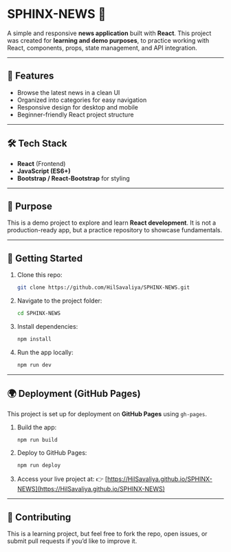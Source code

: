 # SPHINX-NEWS 📰

A simple and responsive **news application** built with **React**.
This project was created for **learning and demo purposes**, to practice working with React, components, props, state management, and API integration.

---

## 🚀 Features

* Browse the latest news in a clean UI
* Organized into categories for easy navigation
* Responsive design for desktop and mobile
* Beginner-friendly React project structure

---

## 🛠️ Tech Stack

* **React** (Frontend)
* **JavaScript (ES6+)**
* **Bootstrap / React-Bootstrap** for styling

---

## 🎯 Purpose

This is a demo project to explore and learn **React development**.
It is not a production-ready app, but a practice repository to showcase fundamentals.

---

## 📂 Getting Started

1. Clone this repo:

   ```bash
   git clone https://github.com/HilSavaliya/SPHINX-NEWS.git
   ```

2. Navigate to the project folder:

   ```bash
   cd SPHINX-NEWS
   ```

3. Install dependencies:

   ```bash
   npm install
   ```

4. Run the app locally:

   ```bash
   npm run dev
   ```

---

## 🌍 Deployment (GitHub Pages)

This project is set up for deployment on **GitHub Pages** using `gh-pages`.

1. Build the app:

   ```bash
   npm run build
   ```

2. Deploy to GitHub Pages:

   ```bash
   npm run deploy
   ```

3. Access your live project at:
   👉 [https://HilSavaliya.github.io/SPHINX-NEWS](https://HilSavaliya.github.io/SPHINX-NEWS)

---

## 🙌 Contributing

This is a learning project, but feel free to fork the repo, open issues, or submit pull requests if you’d like to improve it.

